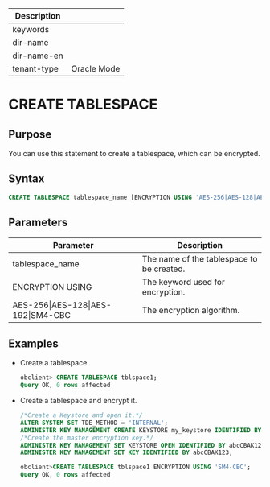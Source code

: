| Description   |                 |
|---------------|-----------------|
| keywords      |                 |
| dir-name      |                 |
| dir-name-en   |                 |
| tenant-type   | Oracle Mode     |

# CREATE TABLESPACE

## Purpose

You can use this statement to create a tablespace, which can be encrypted.

## Syntax

```sql
CREATE TABLESPACE tablespace_name [ENCRYPTION USING 'AES-256|AES-128|AES-192|SM4-CBC']
```

## Parameters

| Parameter | Description |
|------------------------------------|-------------------------|
| tablespace_name | The name of the tablespace to be created.  |
| ENCRYPTION USING | The keyword used for encryption.  |
| AES-256\|AES-128\|AES-192\|SM4-CBC | The encryption algorithm.  |

## Examples

* Create a tablespace.

   ```sql
   obclient> CREATE TABLESPACE tblspace1;
   Query OK, 0 rows affected
   ```

* Create a tablespace and encrypt it.

   ```sql
   /*Create a Keystore and open it.*/
   ALTER SYSTEM SET TDE_METHOD = 'INTERNAL';
   ADMINISTER KEY MANAGEMENT CREATE KEYSTORE my_keystore IDENTIFIED BY abcCBAK123;
   /*Create the master encryption key.*/
   ADMINISTER KEY MANAGEMENT SET KEYSTORE OPEN IDENTIFIED BY abcCBAK123;
   ADMINISTER KEY MANAGEMENT SET KEY IDENTIFIED BY abcCBAK123;

   obclient>CREATE TABLESPACE tblspace1 ENCRYPTION USING 'SM4-CBC';
   Query OK, 0 rows affected
   ```
